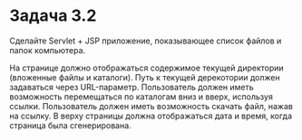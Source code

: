 # Задача 3.2
Сделайте Servlet + JSP приложение, показывающее список файлов и папок компьютера.

На странице должно отображаться содержимое текущей директории (вложенные файлы и каталоги).
Путь к текущей дерекотории должен задаваться через URL-параметр.
Пользователь должен иметь возможность перемещаться по каталогам вниз и вверх, используя ссылки.
Пользователь должен иметь возможность скачать файл, нажав на ссылку.
В верху страницы должна отображаться дата и время, когда страница была сгенерирована.
